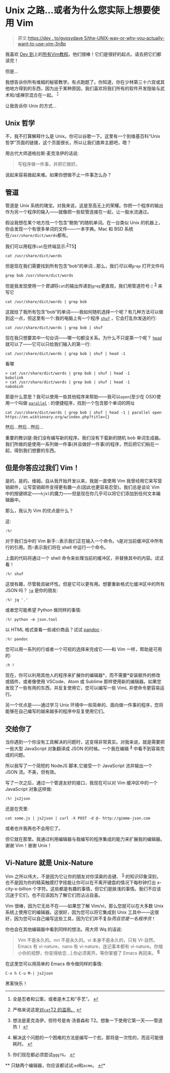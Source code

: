 # Unix 之路...或者为什么您实际上想要使用 Vim

> 原文:[https://dev . to/gypsydave 5/the-UNIX-way-or-why-you-actually-want-to-use-vim-3n8p](https://dev.to/gypsydave5/the-unix-way-or-why-you-actually-want-to-use-vim-3n8p)

我喜欢 [Dev 到](https://dev.to/t/vim/top/infinity)上的[所有](https://dev.to/vintharas/exploring-vim-4k1i)[Vim](https://dev.to/hamza/vim-for-starters---the-minimum-you-need-to-know-3ob)[教程](https://dev.to/webdevchallenges/summary-a-brief-introduction-to-vim-gcf)。他们很棒！它们是很好的起点。请去把它们都读完！

但是...

我想告诉你所有维姆的秘密教学。有点跑题了。你知道，你在少林第三十六宫或其他地方得到的东西，因为出于某种原因，我们喜欢将我们所有的软件开发隐喻与武术和/或禅宗混合在一起。 <sup id="fnref1">[1](#fn1)</sup>

让我告诉你 Unix 的方式...

## [](#unix-philosophy)Unix 哲学

不，我不打算解释什么是 Unix。你可以谷歌一下。这里有一个到维基百科“Unix 哲学”页面的链接，这个页面很长，所以让我们直奔主题吧，嗯？

用古代大师道格拉斯·麦克洛伊的话说:

> 写程序做一件事，并把它做好。

说起来容易做起来难。如果你想做不止一件事怎么办？

## [](#pipes)管道

管道是 Unix 系统的瑰宝。对我来说，这是至高无上的荣耀。你把一个程序的输出作为另一个程序的输入——就像把一些软管连接在一起，让一股水流通过。

假设我想在某个地方找一个包含“鲍勃”的随机单词。在一台类似 Unix 的机器上，你会发现一个有很多单词的文件——一本字典。Mac 和 BSD 系统在`/usr/share/dict/words`都有。

我们可以用程序`cat`在终端显示:<sup id="fnref2">[2](#fn2)</sup>T5】

```
cat /usr/share/dict/words 
```

但是现在我们需要找到所有包含“bob”的单词...那么，我们*可以用`grep`* 打开文件吗

```
grep bob /usr/share/dict/words 
```

但是我发现使用一个*管道*将`cat`的输出传递到`grep`更直观，我们用管道符号:`|` <sup id="fnref3">[3](#fn3)</sup>
来写它

```
cat /usr/share/dict/words | grep bob 
```

这就给了我所有包含“bob”的单词——我如何随机选择一个呢？有几种方法可以做到这一点，但这里有一个:我的电脑上有一个程序 [`shuf`](https://en.wikipedia.org/wiki/Shuf) ，它会打乱你发送的行:

```
cat /usr/share/dict/words | grep bob | shuf 
```

现在我只想要其中一句台词——哪一句都没关系。为什么不只是第一个呢？ [`head`](https://en.wikipedia.org/wiki/Head_(Unix)) 就可以了——它可以只给我们输入的第一行:

```
cat /usr/share/dict/words | grep bob | shuf | head -1 
```

看哪

```
> cat /usr/share/dict/words | grep bob | shuf | head -1
bobolink
> cat /usr/share/dict/words | grep bob | shuf | head -1
nabobish 
```

那是什么意思？我可以使用一些其他程序来帮助——我可以`open`(至少在 OSX)使用一个叫做 [`parallel`](https://www.gnu.org/software/parallel/) :
的便捷程序，找到一个包含那个单词的网址

```
cat /usr/share/dict/words | grep bob | shuf | head -1 | parallel open https://en.wiktionary.org/w/index.php?title={} 
```

然后...然后...然后...

重要的教训是:我们没有编写新的程序。我们没有下载新的随机 bob 单词生成器。我们所做的是使用一系列做一件事(并且做好一件事)的程序，然后把它们粘在一起，得到我们想要的东西。

## [](#but-you-promised-us-vim)但是你答应过我们 Vim！

是的，是的。维姆。自从我开始开发以来，我就一直使用 Vim 我曾经用它来写营销邮件，让写营销邮件变得更有趣一点(因此也更容易忍受)。我们总是谈论 Vim 中的按键绑定——`hjkl`的魔力——但是现在你几乎可以将它们添加到任何文本编辑器中。

那么，我认为 Vim 的优点是什么？

这:

```
:%! 
```

对于我们当中的 Vim 新手:`:`表示我们正在输入一个命令。`%`是对当前缓冲区中所有行的引用。而`!`表示我们将在 shell 中运行一个命令。

上面的代码将通过一个 shell 命令来处理当前的缓冲区，并替换其中的内容。试试看！

```
:%! shuf 
```

这很有趣，尽管极具破坏性。但是它可以更有用。想要重新格式化缓冲区中的所有 JSON 吗？ [`jq`](https://stedolan.github.io/jq/) 是你的朋友:

```
:%! jq '.' 
```

或者您可能希望 Python 做同样的事情:

```
:%! python -m json.tool 
```

以 HTML 格式查看一些减价商品？试试 [pandoc](http://pandoc.org/) :

```
:%! pandoc 
```

您可以用一系列的行或者一个可视的选择来完成它——和 Vim 一样，帮助是可用的:

```
:h ! 
```

现在，你可以利用其他人的程序来扩展你的编辑器*，而不需要*安装额外的修改或插件，或者像使用 VSCode、Atom 或 Sublime 那样使用新的编辑器。如果您发现了一些有用的东西，并反复使用它，您可以编写一些 VimL 并使命令更容易运行。

另一个优点是——通过学习 Unix 环境中一些简单的、面向做一件事的程序，您将能够在自己编写的越来越多的程序中反复使用它们。

## [](#over-to-you)交给你了

当你遇到一个你没有工具解决的问题时，这变得非常真实。对我来说，就是需要把一些大型 JavaScript 对象翻译成 JSON 的时候。一个我在编辑 <sup id="fnref4">[4](#fn4)</sup> 中看不到容易完成的问题。

所以我写了一个简短的 NodeJS 脚本,它接受一个 JavaScript 流并输出一个 JSON 流。不美，但有效。

写了一次之后，通过一个管道友好的接口，我现在可以对 Vim 缓冲区中的一个 JavaScript 对象这样做:

```
:%! js2json 
```

还是在壳里:

```
cat some.js | js2json | curl -X POST -d @- http://gimme-json.com 
```

或者也许我再也不会用它了。

但它就在那里。我通过利用编辑器与我编写的程序集成的能力来扩展我的编辑器。谢谢 Vim！谢谢 Unix！

## [](#vinature-is-unixnature)Vi-Nature 就是 Unix-Nature

Vim 之所以伟大，不是因为它让你的朋友对你深奥的击键、 <sup id="fnref5">[5](#fn5)</sup> 的知识印象深刻，也不是因为你的精英触摸打字技能让你可以在不离开键盘的情况下每秒钟打出 x-city-x-billion 个字符。这些都是有趣的事情，但它们是肤浅的事情。我们不应该沉迷于它们，也不应该因为了解它们而沾沾自喜。

Vim 很棒，因为它无处不在——如果您了解 Vim/vi，那么您就可以在大多数 Unix 系统上使用它的编辑器。这很好，因为您可以将它集成到 Unix 工具中——这很好，因为您可以自己编写这些工具，因为它们并不复杂*而且您是一名程序员*！

你也会在其他编辑器中看到同样的想法。用大师 Wq 的话说:

> Vim 不是永久的。nvi 不是永久的。vi 本身不是永久的，只有 VI-自然。Emacs 有 vi-nature，nano 有 vi-nature，连记事本都有 vi-nature。你缩小你的视野，你变得依恋...].你必须离开。等你掌握了 Emacs 再回来。 <sup id="fnref6">[6](#fn6)</sup>

在这里您可以用简单的 Emacs 命令做同样的事情:

```
C-x h C-u M-| js2json 
```

黑客快乐！

* * *

1.  全是忍者和公案，或者是木工和“手艺”。 [↩](#fnref1)

2.  严格来说这是[对`cat`T2 的滥用。](http://harmful.cat-v.org/cat-v/) [↩](#fnref2)

3.  想法是麦克洛伊，但符号是肯·汤普森和 T2。想象一下使用它第一天——管道热！ [↩](#fnref3)

4.  解决这个问题的一个困难的方法是编写一个宏。那将是一次性的，而且可能很耗时。 [↩](#fnref4)

5.  你们现在都必须尝试`ggg?G`*。 [↩](#fnref5)*

**   只缺两个编辑器，你应该都试试:`ed`和`acme`。 [↩](#fnref6)*